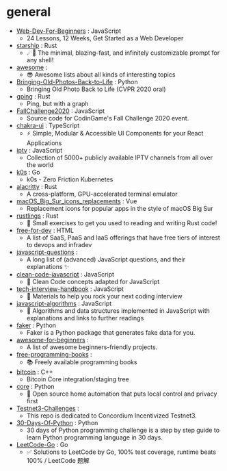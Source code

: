 # general
- [Web-Dev-For-Beginners](https://github.com/microsoft/Web-Dev-For-Beginners) : JavaScript
  - 24 Lessons, 12 Weeks, Get Started as a Web Developer
- [starship](https://github.com/starship/starship) : Rust
  - ☄🌌️ The minimal, blazing-fast, and infinitely customizable prompt for any shell!
- [awesome](https://github.com/sindresorhus/awesome) : 
  - 😎 Awesome lists about all kinds of interesting topics
- [Bringing-Old-Photos-Back-to-Life](https://github.com/microsoft/Bringing-Old-Photos-Back-to-Life) : Python
  - Bringing Old Photo Back to Life (CVPR 2020 oral)
- [gping](https://github.com/orf/gping) : Rust
  - Ping, but with a graph
- [FallChallenge2020](https://github.com/CodinGame/FallChallenge2020) : JavaScript
  - Source code for CodinGame's Fall Challenge 2020 event.
- [chakra-ui](https://github.com/chakra-ui/chakra-ui) : TypeScript
  - ⚡️ Simple, Modular & Accessible UI Components for your React Applications
- [iptv](https://github.com/iptv-org/iptv) : JavaScript
  - Collection of 5000+ publicly available IPTV channels from all over the world
- [k0s](https://github.com/k0sproject/k0s) : Go
  - k0s - Zero Friction Kubernetes
- [alacritty](https://github.com/alacritty/alacritty) : Rust
  - A cross-platform, GPU-accelerated terminal emulator
- [macOS_Big_Sur_icons_replacements](https://github.com/elrumo/macOS_Big_Sur_icons_replacements) : Vue
  - Replacement icons for popular apps in the style of macOS Big Sur
- [rustlings](https://github.com/rust-lang/rustlings) : Rust
  - 🦀 Small exercises to get you used to reading and writing Rust code!
- [free-for-dev](https://github.com/ripienaar/free-for-dev) : HTML
  - A list of SaaS, PaaS and IaaS offerings that have free tiers of interest to devops and infradev
- [javascript-questions](https://github.com/lydiahallie/javascript-questions) : 
  - A long list of (advanced) JavaScript questions, and their explanations ✨
- [clean-code-javascript](https://github.com/ryanmcdermott/clean-code-javascript) : JavaScript
  - 🛁 Clean Code concepts adapted for JavaScript
- [tech-interview-handbook](https://github.com/yangshun/tech-interview-handbook) : JavaScript
  - 💯 Materials to help you rock your next coding interview
- [javascript-algorithms](https://github.com/trekhleb/javascript-algorithms) : JavaScript
  - 📝 Algorithms and data structures implemented in JavaScript with explanations and links to further readings
- [faker](https://github.com/joke2k/faker) : Python
  - Faker is a Python package that generates fake data for you.
- [awesome-for-beginners](https://github.com/MunGell/awesome-for-beginners) : 
  - A list of awesome beginners-friendly projects.
- [free-programming-books](https://github.com/EbookFoundation/free-programming-books) : 
  - 📚 Freely available programming books
- [bitcoin](https://github.com/bitcoin/bitcoin) : C++
  - Bitcoin Core integration/staging tree
- [core](https://github.com/home-assistant/core) : Python
  - 🏡 Open source home automation that puts local control and privacy first
- [Testnet3-Challenges](https://github.com/Concordium/Testnet3-Challenges) : 
  - This repo is dedicated to Concordium Incentivized Testnet3.
- [30-Days-Of-Python](https://github.com/Asabeneh/30-Days-Of-Python) : Python
  - 30 days of Python programming challenge is a step by step guide to learn Python programming language in 30 days.
- [LeetCode-Go](https://github.com/halfrost/LeetCode-Go) : Go
  - ✅ Solutions to LeetCode by Go, 100% test coverage, runtime beats 100% / LeetCode 题解
